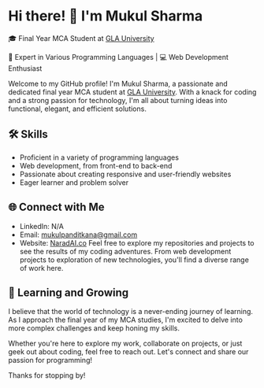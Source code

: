 # Hi there! 👋 I'm Mukul Sharma

🎓 Final Year MCA Student at [GLA University](https://www.gla.ac.in/)

🚀 Expert in Various Programming Languages | 💻 Web Development Enthusiast

Welcome to my GitHub profile! I'm Mukul Sharma, a passionate and dedicated final year MCA student at [GLA University](https://www.gla.ac.in/). With a knack for coding and a strong passion for technology, I'm all about turning ideas into functional, elegant, and efficient solutions.

## 🛠️ Skills

- Proficient in a variety of programming languages
- Web development, from front-end to back-end
- Passionate about creating responsive and user-friendly websites
- Eager learner and problem solver

## 🌐 Connect with Me

- LinkedIn: N/A
- Email: [mukulpanditkana@gmail.com](mailto:mukulpanditkana@gmail.com)
- Website: [NaradAI.co](https://naradai.co)
Feel free to explore my repositories and projects to see the results of my coding adventures. From web development projects to exploration of new technologies, you'll find a diverse range of work here.

## 🌱 Learning and Growing

I believe that the world of technology is a never-ending journey of learning. As I approach the final year of my MCA studies, I'm excited to delve into more complex challenges and keep honing my skills.

Whether you're here to explore my work, collaborate on projects, or just geek out about coding, feel free to reach out. Let's connect and share our passion for programming!

Thanks for stopping by!
